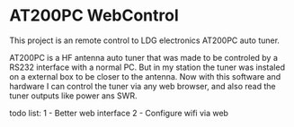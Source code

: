 # AT200PC WebControl

This project is an remote control to LDG electronics AT200PC auto tuner.

AT200PC is a HF antenna auto tuner that was made to be controled by a RS232 interface with a normal PC. But in my station the tuner was instaled on a external box to be closer to the antenna. Now with this software and hardware I can control the tuner via any web browser, and also read the tuner outputs like power ans SWR.

todo list:
 1 - Better web interface
 2 - Configure wifi via web
